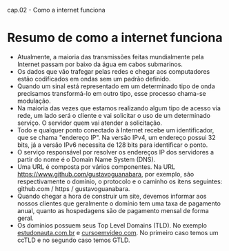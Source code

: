 cap.02 - Como a internet funciona

# Resumo de como a internet funciona

- Atualmente, a maioria das transmissões feitas mundialmente pela Internet passam por baixo da água em cabos submarinos.
- Os dados que vão trafegar pelas redes e chegar aos computadores estão codificados em ondas sem um padrão definido.
- Quando um sinal está representado em um determinado tipo de onda precisamos transformá-lo em outro tipo, esse processo chama-se modulação.
- Na maioria das vezes que estamos realizando algum tipo de acesso via rede, um lado será o cliente e vai solicitar o uso de um determinado serviço. O servidor quem vai atender a solicitação.
- Todo e qualquer ponto conectado à Internet recebe um identificador, que se chama "endereço IP". Na versão IPv4, um endereço possui 32 bits, já a versão IPv6 necessita de 128 bits para identificar o ponto.
- O serviço responsável por resolver os endereços IP dos servidores a partir do nome é o Domain Name System (DNS).
- Uma URL é composta por vários componentes. Na URL https://www.github.com/gustavoguanabara, por exemplo, são respectivamente o domínio, o protocolo e o caminho os itens seguintes: github.com / https / gustavoguanabara.
- Quando chegar a hora de construir um site, devemos informar aos nossos clientes que geralmente o domínio tem uma taxa de pagamento anual, quanto as hospedagens são de pagamento mensal de forma geral.
- Os domínios possuem seus Top Level Domains (TLD). No exemplo [estudonauta.com.br](/tmp/.mount_Joplinf3mLek/resources/app.asar/estudonauta.com.br) e [cursoemvideo.com](/tmp/.mount_Joplinf3mLek/resources/app.asar/cursoemvideo.com). No primeiro caso temos um ccTLD e no segundo caso temos GTLD.